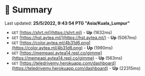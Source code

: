 # 📖 Summary
Last updated: **25/5/2022, 9:43:54 PTG "Asia/Kuala_Lumpur"**

- `GET` [https://shrt.ml](https://shrt.ml) - **Up** (1632ms)
- `GET` [https://hst.aytea.ml/](https://hst.aytea.ml/) - **Up** (5067ms)
- `GET` [https://color.aytea.ml/4b31d6.png](https://color.aytea.ml/4b31d6.png) - **Up** (1990ms)
- `GET` [https://memeapi.aytea14.repl.co/gimme](https://memeapi.aytea14.repl.co/gimme) - **Up** (563ms)
- `GET` [https://teledrivemy.herokuapp.com/dashboard](https://teledrivemy.herokuapp.com/dashboard) - **Up** (22315ms)
